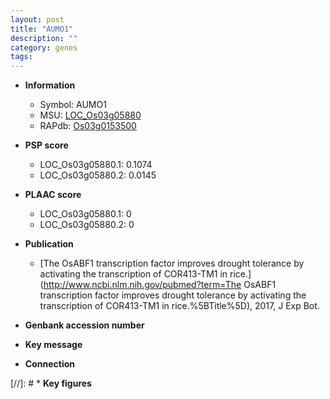 ```yaml
---
layout: post
title: "AUMO1"
description: ""
category: genes
tags: 
---
```


* **Information**  
    + Symbol: AUMO1  
    + MSU: [LOC_Os03g05880](http://rice.plantbiology.msu.edu/cgi-bin/ORF_infopage.cgi?orf=LOC_Os03g05880)  
    + RAPdb: [Os03g0153500](http://rapdb.dna.affrc.go.jp/viewer/gbrowse_details/irgsp1?name=Os03g0153500)  

* **PSP score**  
    + LOC_Os03g05880.1: 0.1074 
    + LOC_Os03g05880.2: 0.0145 

* **PLAAC score**  
    + LOC_Os03g05880.1: 0 
    + LOC_Os03g05880.2: 0 

* **Publication**  
    + [The OsABF1 transcription factor improves drought tolerance by activating the transcription of COR413-TM1 in rice.](http://www.ncbi.nlm.nih.gov/pubmed?term=The OsABF1 transcription factor improves drought tolerance by activating the transcription of COR413-TM1 in rice.%5BTitle%5D), 2017, J Exp Bot.

* **Genbank accession number**  

* **Key message**  

* **Connection**  

[//]: # * **Key figures**  


